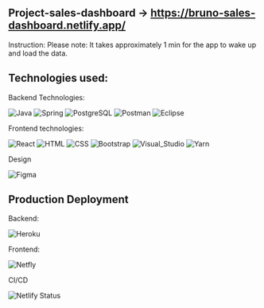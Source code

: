 ## Project-sales-dashboard -> https://bruno-sales-dashboard.netlify.app/

Instruction: 
Please note: It takes approximately 1 min for the app to wake up and load the data.


## Technologies used:

Backend Technologies:

![Java](https://img.shields.io/badge/Java-ED8B00?style=for-the-badge&logo=java&logoColor=white)
![Spring](https://img.shields.io/badge/Spring-6DB33F?style=for-the-badge&logo=spring&logoColor=white)
![PostgreSQL](https://img.shields.io/badge/PostgreSQL-316192?style=for-the-badge&logo=postgresql&logoColor=white)
![Postman](https://img.shields.io/badge/Postman-FF6C37?style=for-the-badge&logo=Postman&logoColor=white)
![Eclipse](https://img.shields.io/badge/Eclipse-2C2255?style=for-the-badge&logo=eclipse&logoColor=white)



Frontend technologies:

![React](https://img.shields.io/badge/React-20232A?style=for-the-badge&logo=react&logoColor=61DAFB)
![HTML](https://img.shields.io/badge/HTML-239120?style=for-the-badge&logo=html5&logoColor=white)
![CSS](https://img.shields.io/badge/CSS3-1572B6?style=for-the-badge&logo=css3&logoColor=white)
![Bootstrap](https://img.shields.io/badge/Bootstrap-563D7C?style=for-the-badge&logo=bootstrap&logoColor=white)
![Visual_Studio](https://img.shields.io/badge/Visual_Studio_Code-0078D4?style=for-the-badge&logo=visual%20studio%20code&logoColor=white)
![Yarn](https://img.shields.io/badge/Yarn-2C8EBB?style=for-the-badge&logo=yarn&logoColor=white)

Design

![Figma](https://img.shields.io/badge/Figma-F24E1E?style=for-the-badge&logo=figma&logoColor=white)


 ## Production Deployment
 
 Backend: 
 
![Heroku](https://img.shields.io/badge/Heroku-430098?style=for-the-badge&logo=heroku&logoColor=white)

 Frontend:
 
![Netfly](https://img.shields.io/badge/Netlify-00C7B7?style=for-the-badge&logo=netlify&logoColor=white)

CI/CD 

![Netlify Status](https://api.netlify.com/api/v1/badges/b87a8a09-475e-45a0-bc7c-b95b8e1f7382/deploy-status)
